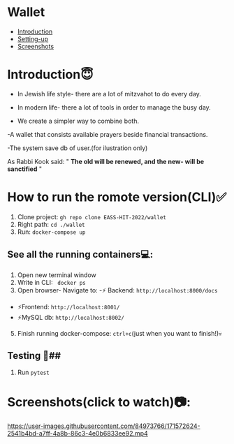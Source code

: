 # Wallet
-   [Introduction](#introduction)
-   [Setting-up](#how-to-run-the-romote-versioncli)  
-   [Screenshots](#screenshotsclick-to-watch)


# Introduction😇

- In Jewish life style- there are a lot of mitzvahot to do every day.


- In modern life- there a lot of tools in order to manage the busy day.


- We create a simpler way to combine both.
 

-A wallet that consists available prayers beside financial transactions.

-The system save db of user.(for ilustration only)



 As Rabbi Kook said:    " **The old will be renewed, and the new- will be sanctified** "
 

# How to run the romote version(CLI)✅
1. Clone project: `gh repo clone EASS-HIT-2022/wallet`
2. Right path: `cd ./wallet` 
3. Run: `docker-compose up`

## See all the running containers💻:
1. Open new terminal window
2. Write in CLI: ` docker ps`
3. Open browser- Navigate to:
-⚡ Backend: `http://localhost:8000/docs`
- ⚡Frontend: `http://localhost:8001/`
- ⚡MySQL db: `http://localhost:8002/`


5. Finish running docker-compose: `ctrl+c`(just when you want to finish!)💀



## Testing 📌##
1.  Run `pytest`


 # Screenshots(click to watch)📷:

https://user-images.githubusercontent.com/84973766/171572624-2541b4bd-a7ff-4a8b-86c3-4e0b6833ee92.mp4

